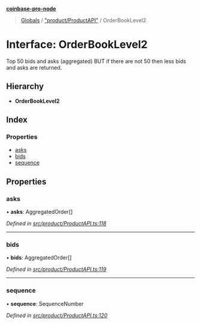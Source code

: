 **[coinbase-pro-node](../README.md)**

> [Globals](../globals.md) / ["product/ProductAPI"](../modules/_product_productapi_.md) / OrderBookLevel2

# Interface: OrderBookLevel2

Top 50 bids and asks (aggregated) BUT if there are not 50 then less bids and asks are returned.

## Hierarchy

- **OrderBookLevel2**

## Index

### Properties

- [asks](_product_productapi_.orderbooklevel2.md#asks)
- [bids](_product_productapi_.orderbooklevel2.md#bids)
- [sequence](_product_productapi_.orderbooklevel2.md#sequence)

## Properties

### asks

• **asks**: AggregatedOrder[]

_Defined in [src/product/ProductAPI.ts:118](https://github.com/bennycode/coinbase-pro-node/blob/e431220/src/product/ProductAPI.ts#L118)_

---

### bids

• **bids**: AggregatedOrder[]

_Defined in [src/product/ProductAPI.ts:119](https://github.com/bennycode/coinbase-pro-node/blob/e431220/src/product/ProductAPI.ts#L119)_

---

### sequence

• **sequence**: SequenceNumber

_Defined in [src/product/ProductAPI.ts:120](https://github.com/bennycode/coinbase-pro-node/blob/e431220/src/product/ProductAPI.ts#L120)_

